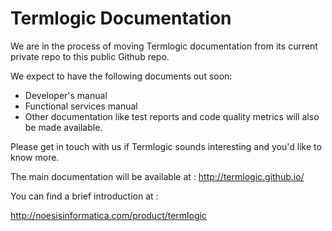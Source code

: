 Termlogic Documentation
=======================

We are in the process of moving Termlogic documentation from its current private repo to this public Github repo.

We expect to have the following documents out soon:

* Developer's manual
* Functional services manual
* Other documentation like test reports and code quality metrics will also be made available.

Please get in touch with us if Termlogic sounds interesting and you'd like to know more. 

The main documentation will be available at : http://termlogic.github.io/


You can find a brief introduction at :

http://noesisinformatica.com/product/termlogic
